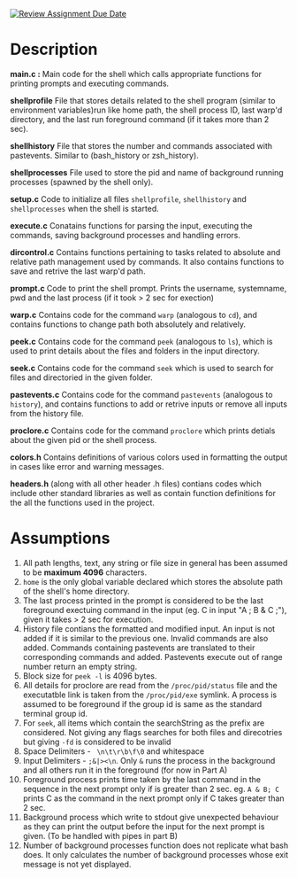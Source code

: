 [![Review Assignment Due Date](https://classroom.github.com/assets/deadline-readme-button-24ddc0f5d75046c5622901739e7c5dd533143b0c8e959d652212380cedb1ea36.svg)](https://classroom.github.com/a/76mHqLr5)
# Description
**main.c :**
Main code for the shell which calls appropriate functions for printing prompts and executing commands.

**shellprofile**
File that stores details related to the shell program (similar to environment variables)run like home path, the shell process ID, last warp'd directory, and the last run foreground command (if it takes more than 2 sec).

**shellhistory**
File that stores the number and commands associated with pastevents. Similar to (bash_history or zsh_history).

**shellprocesses**
File used to store the pid and name of background running processes (spawned by the shell only).

**setup.c**
Code to initialize all files `shellprofile`, `shellhistory` and `shellprocesses` when the shell is started.

**execute.c**
Conatains functions for parsing the input, executing the commands, saving background processes and handling errors.

**dircontrol.c**
Contains functions pertaining to tasks related to absolute and relative path management used by commands. It also contains functions to save and retrive the last warp'd path.

**prompt.c**
Code to print the shell prompt. Prints the username, systemname, pwd and the last process (if it took > 2 sec for exection)

**warp.c** 
Contains code for the command `warp` (analogous to `cd`), and contains functions to change path both absolutely and relatively.

**peek.c** 
Contains code for the command `peek` (analogous to `ls`), which is used to print details about the files and folders in the input directory.

**seek.c** 
Contains code for the command `seek` which is used to search for files and directoried in the given folder.

**pastevents.c** 
Contains code for the command `pastevents` (analogous to `history`), and contains functions to add or retrive inputs or remove all inputs from the history file.

**proclore.c**
Contains code for the command `proclore` which prints detials about the given pid or the shell process.

**colors.h**
Contains definitions of various colors used in formatting the output in cases like error and warning messages.

**headers.h** (along with all other header .h files) contians codes which include other standard libraries as well as contain function definitions for the all the functions used in the project.

# Assumptions
1. All path lengths, text, any string or file size in general has been assumed to be **maximum 4096** characters.
2. `home` is the only global variable declared which stores the absolute path of the shell's home directory.
3. The last process printed in the prompt is considered to be the last foreground exectuing command in the input (eg. C in input "A ; B & C ;"), given it takes > 2 sec for execution.
4. History file contians the formatted and modified input. An input is not added if it is similar to the previous one. Invalid commands are also added. Commands containing pastevents are translated to their corresponding commands and added. Pastevents execute out of range number return an empty string.
5. Block size for `peek -l` is 4096 bytes. 
6. All details for proclore are read from the `/proc/pid/status` file and the executatble link is taken from the `/proc/pid/exe` symlink. A process is assumed to be foreground if the group id is same as the standard terminal group id.
7. For `seek`, all items which contain the searchString as the prefix are considered. Not giving any flags searches for both files and direcotries but giving `-fd` is considered to be invalid
8. Space Delimiters - ` \n\t\r\b\f\0` and whitespace
9. Input Delimiters - `;&|><\n`. Only `&` runs the process in the background and all others run it in the foreground (for now in Part A)
10. Foreground process prints time taken by the last command in the sequence in the next prompt only if is greater than 2 sec. eg. `A & B; C` prints C as the command in the next prompt only if C takes greater than 2 sec.
11. Background process which write to stdout give unexpected behaviour as they can print the output before the input for the next prompt is given. (To be handled with pipes in part B)
12. Number of background processes function does not replicate what bash does. It only calculates the number of background processes whose exit message is not yet displayed.
